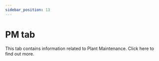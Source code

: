 ```yaml
---
sidebar_position: 13
---
```


# PM tab

This tab contains information related to Plant Maintenance. Click here to find out more<!-- TODO: Add Link -->.
